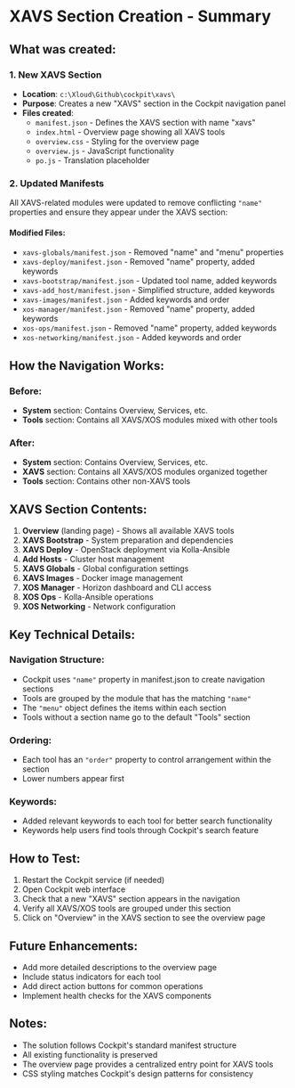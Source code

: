# XAVS Section Creation - Summary

## What was created:

### 1. New XAVS Section
- **Location**: `c:\Xloud\Github\cockpit\xavs\`
- **Purpose**: Creates a new "XAVS" section in the Cockpit navigation panel
- **Files created**:
  - `manifest.json` - Defines the XAVS section with name "xavs"
  - `index.html` - Overview page showing all XAVS tools
  - `overview.css` - Styling for the overview page
  - `overview.js` - JavaScript functionality
  - `po.js` - Translation placeholder

### 2. Updated Manifests
All XAVS-related modules were updated to remove conflicting `"name"` properties and ensure they appear under the XAVS section:

#### Modified Files:
- `xavs-globals/manifest.json` - Removed "name" and "menu" properties
- `xavs-deploy/manifest.json` - Removed "name" property, added keywords
- `xavs-bootstrap/manifest.json` - Updated tool name, added keywords
- `xavs-add_host/manifest.json` - Simplified structure, added keywords
- `xavs-images/manifest.json` - Added keywords and order
- `xos-manager/manifest.json` - Removed "name" property, added keywords
- `xos-ops/manifest.json` - Removed "name" property, added keywords
- `xos-networking/manifest.json` - Added keywords and order

## How the Navigation Works:

### Before:
- **System** section: Contains Overview, Services, etc.
- **Tools** section: Contains all XAVS/XOS modules mixed with other tools

### After:
- **System** section: Contains Overview, Services, etc.
- **XAVS** section: Contains all XAVS/XOS modules organized together
- **Tools** section: Contains other non-XAVS tools

## XAVS Section Contents:
1. **Overview** (landing page) - Shows all available XAVS tools
2. **XAVS Bootstrap** - System preparation and dependencies
3. **XAVS Deploy** - OpenStack deployment via Kolla-Ansible
4. **Add Hosts** - Cluster host management
5. **XAVS Globals** - Global configuration settings
6. **XAVS Images** - Docker image management
7. **XOS Manager** - Horizon dashboard and CLI access
8. **XOS Ops** - Kolla-Ansible operations
9. **XOS Networking** - Network configuration

## Key Technical Details:

### Navigation Structure:
- Cockpit uses `"name"` property in manifest.json to create navigation sections
- Tools are grouped by the module that has the matching `"name"`
- The `"menu"` object defines the items within each section
- Tools without a section name go to the default "Tools" section

### Ordering:
- Each tool has an `"order"` property to control arrangement within the section
- Lower numbers appear first

### Keywords:
- Added relevant keywords to each tool for better search functionality
- Keywords help users find tools through Cockpit's search feature

## How to Test:
1. Restart the Cockpit service (if needed)
2. Open Cockpit web interface
3. Check that a new "XAVS" section appears in the navigation
4. Verify all XAVS/XOS tools are grouped under this section
5. Click on "Overview" in the XAVS section to see the overview page

## Future Enhancements:
- Add more detailed descriptions to the overview page
- Include status indicators for each tool
- Add direct action buttons for common operations
- Implement health checks for the XAVS components

## Notes:
- The solution follows Cockpit's standard manifest structure
- All existing functionality is preserved
- The overview page provides a centralized entry point for XAVS tools
- CSS styling matches Cockpit's design patterns for consistency
